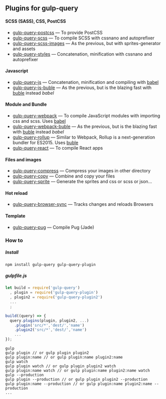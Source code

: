 ## Plugins for gulp-query

#### SCSS (SASS), CSS, PostCSS

* [gulp-query-postcss](https://github.com/gulp-query/gulp-query-postcss) — To provide PostCSS
* [gulp-query-scss](https://github.com/gulp-query/gulp-query-scss) — To compile SCSS with cssnano and autoprefixer
* [gulp-query-scss-images](https://github.com/gulp-query/gulp-query-scss-images) — As the previous, but with sprites-generator and assets
* [gulp-query-styles](https://github.com/gulp-query/gulp-query-styles) — Concatenation, minification with cssnano and autoprefixer

#### Javascript

* [gulp-query-js](https://github.com/gulp-query/gulp-query-js) — Concatenation, minification and compiling with [babel](http://babeljs.io/)
* [gulp-query-js-buble](https://github.com/gulp-query/gulp-query-js-buble) — As the previous, but is the blazing fast with [buble](https://buble.surge.sh/guide/) instead *babel*

#### Module and Bundle

* [gulp-query-webpack](https://github.com/gulp-query/gulp-query-webpack) — To compile JavaScript modules with importing css and scss. Uses [babel](http://babeljs.io/) 
* [gulp-query-webpack-buble](https://github.com/gulp-query/gulp-query-webpack-buble)  — As the previous, but is the blazing fast with [buble](https://buble.surge.sh/guide/) instead *babel*
* [gulp-query-rollup](https://github.com/gulp-query/gulp-query-rollup) — Similar to Webpack, Rollup is a next-generation bundler for ES2015. Uses [buble](https://buble.surge.sh/guide/)
* [gulp-query-react](https://github.com/gulp-query/gulp-query-react) — To compile React apps

#### Files and images

* [gulp-query-compress](https://github.com/gulp-query/gulp-query-compress) — Compress your images in other directory
* [gulp-query-copy](https://github.com/gulp-query/gulp-query-copy) — Combine and copy your files
* [gulp-query-sprite](https://github.com/gulp-query/gulp-query-sprite) — Generate the sprites and css or scss or json...

#### Hot reload
* [gulp-query-browser-sync](https://github.com/gulp-query/gulp-query-browser-sync) — Tracks changes and reloads Browsers 


#### Template
 * [gulp-query-pug](https://github.com/gulp-query/gulp-query-pug) — Compile Pug (Jade)
 
### How to

##### Install

```text
npm install gulp-query gulp-query-plugin
```

##### gulpfile.js

```javascript
let build = require('gulp-query')
  , plugin = require('gulp-query-plugin')
  , plugin2 = require('gulp-query-plugin2')
  ...
  ;

build((query) => {
  query.plugins(plugin, plugin2, ...)
    .plugin('src/*','dest/','name')
    .plugin2('src/*','dest/','name')
    ...
});
```

```text
gulp
gulp plugin // or gulp plugin plugin2
gulp plugin:name // or gulp plugin:name plugin2:name
gulp watch
gulp plugin watch // or gulp plugin plugin2 watch
gulp plugin:name watch // or gulp plugin:name plugin2:name watch
gulp --production
gulp plugin --production // or gulp plugin plugin2 --production
gulp plugin:name --production // or gulp plugin:name plugin2:name --production
...
```
